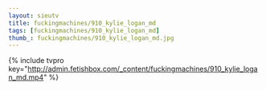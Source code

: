 ```yaml
--- 
layout: sieutv
title: fuckingmachines/910_kylie_logan_md
tags: [fuckingmachines/910_kylie_logan_md]
thumb_: fuckingmachines/910_kylie_logan_md.jpg
---
```

{% include tvpro key="http://admin.fetishbox.com/_content/fuckingmachines/910_kylie_logan_md.mp4" %} 
